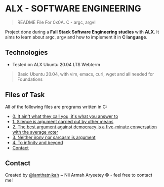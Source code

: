 # ALX - SOFTWARE ENGINEERING
> README File For 0x0A. C - argc, argv!

Project done during a **Full Stack Software Engineering studies** with **ALX**. It aims to learn about argc, argv and how to implement it in **C language**.

## Technologies
* Tested on ALX Ubuntu 20.04 LTS Webterm
> Basic Ubuntu 20.04, with vim, emacs, curl, wget and all needed for Foundations

## Files of Task
All of the following files are programs written in C:

* [0. It ain't what they call you, it's what you answer to](#0-whatsmyname.c)
* [1. Silence is argument carried out by other means](#1-args.c)
* [2. The best argument against democracy is a five-minute conversation with the average voter](#2-args.c)
* [3. Neither irony nor sarcasm is argument](#3-mul.c)
* [4. To infinity and beyond](#4-add.c)
* [Contact](#contact)

## Contact
Created by [@iamthatnikah](https://www.twitter.com/) ~ Nii Armah Aryeetey &copy; - feel free to contact me!
